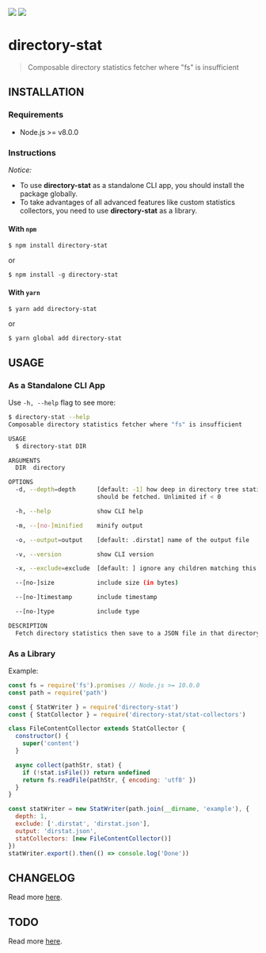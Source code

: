 [![](https://img.shields.io/github/license/lqmanh/directory-stat.svg?style=flat-square)](https://github.com/lqmanh/directory-stat)
[![](https://img.shields.io/npm/v/directory-stat.svg?style=flat-square)](https://www.npmjs.com/package/directory-stat)

# directory-stat

> Composable directory statistics fetcher where "fs" is insufficient

## INSTALLATION

### Requirements

- Node.js >= v8.0.0

### Instructions

_Notice:_

- To use **directory-stat** as a standalone CLI app, you should install the package globally.
- To take advantages of all advanced features like custom statistics collectors, you need to use **directory-stat** as a library.

#### With `npm`

```
$ npm install directory-stat
```

or

```
$ npm install -g directory-stat
```

#### With `yarn`

```
$ yarn add directory-stat
```

or

```
$ yarn global add directory-stat
```

## USAGE

### As a Standalone CLI App

Use `-h, --help` flag to see more:

```bash
$ directory-stat --help
Composable directory statistics fetcher where "fs" is insufficient

USAGE
  $ directory-stat DIR

ARGUMENTS
  DIR  directory

OPTIONS
  -d, --depth=depth      [default: -1] how deep in directory tree statistics
                         should be fetched. Unlimited if < 0

  -h, --help             show CLI help

  -m, --[no-]minified    minify output

  -o, --output=output    [default: .dirstat] name of the output file

  -v, --version          show CLI version

  -x, --exclude=exclude  [default: ] ignore any children matching this glob

  --[no-]size            include size (in bytes)

  --[no-]timestamp       include timestamp

  --[no-]type            include type

DESCRIPTION
  Fetch directory statistics then save to a JSON file in that directory
```

### As a Library

Example:

```javascript
const fs = require('fs').promises // Node.js >= 10.0.0
const path = require('path')

const { StatWriter } = require('directory-stat')
const { StatCollector } = require('directory-stat/stat-collectors')

class FileContentCollector extends StatCollector {
  constructor() {
    super('content')
  }

  async collect(pathStr, stat) {
    if (!stat.isFile()) return undefined
    return fs.readFile(pathStr, { encoding: 'utf8' })
  }
}

const statWriter = new StatWriter(path.join(__dirname, 'example'), {
  depth: 1,
  exclude: ['.dirstat', 'dirstat.json'],
  output: 'dirstat.json',
  statCollectors: [new FileContentCollector()]
})
statWriter.export().then(() => console.log('Done'))
```

## CHANGELOG

Read more [here](https://github.com/lqmanh/directory-stat/blob/master/CHANGELOG.md).

## TODO

Read more [here](https://github.com/lqmanh/directory-stat/blob/master/TODO.md).
